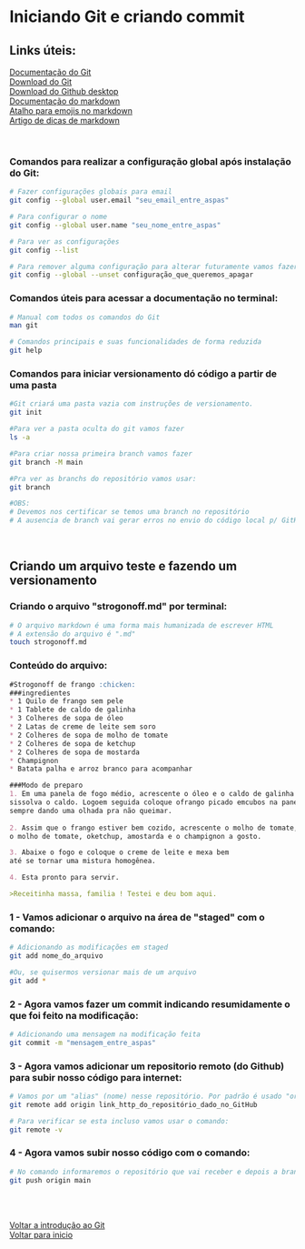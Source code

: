 # Iniciando Git e criando commit

## Links úteis:
[Documentação do Git](https://git-scm.com/docs/git/pt_BR)<br>
[Download do Git](https://git-scm.com/downloads)<br>
[Download do Github desktop](https://desktop.github.com/)<br>
[Documentação do markdown](https://www.markdownguide.org/)<br>
[Atalho para emojis no markdown](https://gist.github.com/rxaviers/7360908)<br>
[Artigo de dicas de markdown](https://support.zendesk.com/hc/pt-br/articles/4408846544922-Formata%C3%A7%C3%A3o-de-texto-com-Markdown#topic_xqx_mvc_43__line_break)

<br> 

### Comandos para realizar a configuração global após instalação do Git:

```bash
# Fazer configurações globais para email
git config --global user.email "seu_email_entre_aspas"

# Para configurar o nome
git config --global user.name "seu_nome_entre_aspas"

# Para ver as configurações
git config --list 

# Para remover alguma configuração para alterar futuramente vamos fazer:
git config --global --unset configuração_que_queremos_apagar
```

### Comandos úteis para acessar a documentação no terminal:

```bash
# Manual com todos os comandos do Git
man git 

# Comandos principais e suas funcionalidades de forma reduzida
git help
```
### Comandos para iniciar versionamento dó código a partir de uma pasta

```bash
#Git criará uma pasta vazia com instruções de versionamento.
git init

#Para ver a pasta oculta do git vamos fazer
ls -a

#Para criar nossa primeira branch vamos fazer 
git branch -M main

#Pra ver as branchs do repositório vamos usar:
git branch

#OBS:
# Devemos nos certificar se temos uma branch no repositório
# A ausencia de branch vai gerar erros no envio do código local p/ GitHub
```
<br>

## Criando um arquivo teste e fazendo um versionamento

### Criando o arquivo "strogonoff.md" por terminal:

```bash
# O arquivo markdown é uma forma mais humanizada de escrever HTML
# A extensão do arquivo é ".md"
touch strogonoff.md
```
### Conteúdo do arquivo:
```markdown
#Strogonoff de frango :chicken:
###ingredientes
* 1 Quilo de frango sem pele
* 1 Tablete de caldo de galinha
* 3 Colheres de sopa de óleo
* 2 Latas de creme de leite sem soro
* 2 Colheres de sopa de molho de tomate
* 2 Colheres de sopa de ketchup
* 2 Colheres de sopa de mostarda
* Champignon
* Batata palha e arroz branco para acompanhar

###Modo de preparo
1. Em uma panela de fogo médio, acrescente o óleo e o caldo de galinha e, 
sissolva o caldo. Logoem seguida coloque ofrango picado emcubos na panela e deixe cozinhar, 
sempre dando uma olhada pra não queimar.
   
2. Assim que o frango estiver bem cozido, acrescente o molho de tomate, 
o molho de tomate, oketchup, amostarda e o champignon a gosto.

3. Abaixe o fogo e coloque o creme de leite e mexa bem 
até se tornar uma mistura homogênea.

4. Esta pronto para servir.

>Receitinha massa, familia ! Testei e deu bom aqui.
```
### 1 - Vamos adicionar o arquivo na área de "staged" com o comando:
```bash
# Adicionando as modificações em staged
git add nome_do_arquivo 

#Ou, se quisermos versionar mais de um arquivo 
git add *
```
### 2 - Agora vamos fazer um commit indicando resumidamente o que foi feito na modificação:
```bash
# Adicionando uma mensagem na modificação feita
git commit -m "mensagem_entre_aspas"
```

### 3 - Agora vamos adicionar um repositorio remoto (do Github) para subir nosso código para internet:
```bash
# Vamos por um "alias" (nome) nesse repositório. Por padrão é usado "origin".
git remote add origin link_http_do_repositório_dado_no_GitHub

# Para verificar se esta incluso vamos usar o comando:
git remote -v
```
### 4 - Agora vamos subir nosso código com o comando:
```bash
# No comando informaremos o repositório que vai receber e depois a branch que vamos enviar
git push origin main
```
<br>

<br>

[Voltar a introdução ao Git](/Arquivos/Conteudo/1%20-%20Principio%20de%20desenvolvimento%20de%20software/1.1%20Introducao%20ao%20git.md)<br>
[Voltar para inicio](/README.md)
